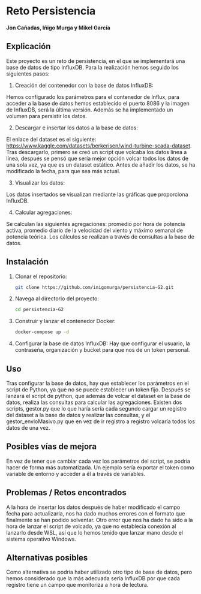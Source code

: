 # Reto Persistencia

**Jon Cañadas, Iñigo Murga y Mikel García**

## Explicación

Este proyecto es un reto de persistencia, en el que se implementará una base de datos de tipo InfluxDB. Para la realización hemos seguido los siguientes pasos:

1. Creación del contenedor con la base de datos InfluxDB:

Hemos configurado los parámetros para el contenedor de Influx, para acceder a la base de datos hemos establecido el puerto 8086 y la imagen de InfluxDB, será la última versión. Además se ha implementado un volumen para persistir los datos.

2. Descargar e insertar los datos a la base de datos:

El enlace del dataset es el siguiente: https://www.kaggle.com/datasets/berkerisen/wind-turbine-scada-dataset. Tras descargarlo, primero se creó un script que volcaba los datos línea a línea, después se pensó que sería mejor opción volcar todos los datos de una sola vez, ya que es un dataset estático. Antes de añadir los datos, se ha modificado la fecha, para que sea más actual.

3. Visualizar los datos:

Los datos insertados se visualizan mediante las gráficas que proporciona InfluxDB.

4. Calcular agregaciones:

Se calculan las siguientes agregaciones: promedio por hora de potencia activa, promedio diario de la velocidad del viento y máximo semanal de potencia teórica. Los cálculos se realizan a través de consultas a la base de datos.



## Instalación

1. Clonar el repositorio:
    ```bash
    git clone https://github.com/inigomurga/persistencia-G2.git
    ```
2. Navega al directorio del proyecto:
    ```bash
    cd persistencia-G2
    ```
3. Construir y lanzar el contenedor Docker:
    ```bash
    docker-compose up -d
    ```
4. Configurar la base de datos InfluxDB:
    Hay que configurar el usuario, la contraseña, organización y bucket para que nos de un token personal.

## Uso

Tras configurar la base de datos, hay que establecer los parámetros en el script de Python, ya que no se puede establecer un token fijo. Después se lanzará el script de python, que además de volcar el dataset en la base de datos, realiza las consultas para calcular las agregaciones.
Existen dos scripts, gestor.py que lo que haría sería cada segundo cargar un registro del dataset a la base de datos y realizar las consultas, y el gestor_envioMasivo.py que en vez de ir registro a registro volcaría todos los datos de una vez.

## Posibles vías de mejora

En vez de tener que cambiar cada vez los parámetros del script, se podría hacer de forma más automatizada. Un ejemplo sería exportar el token como variable de entorno y acceder a él a través de variables.

## Problemas / Retos encontrados

A la hora de insertar los datos después de haber modificado el campo fecha para actualizarla, nos ha dado muchos errores con el formato que finalmente se han podido solventar.
Otro error que nos ha dado ha sido a la hora de lanzar el script de volcado, ya que no establecía conexión al lanzarlo desde WSL, así que lo hemos tenido que lanzar  mano desde el sistema operativo Windows.


## Alternativas posibles

Como alternativa se podría haber utilizado otro tipo de base de datos, pero hemos considerado que la más adecuada sería InfluxDB por que cada registro tiene un campo que monitoriza a hora de lectura.
